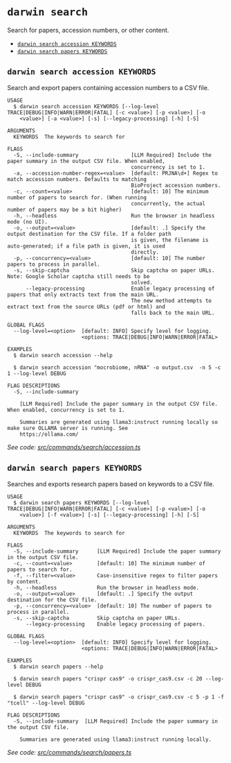 `darwin search`
===============

Search for papers, accession numbers, or other content.

* [`darwin search accession KEYWORDS`](#darwin-search-accession-keywords)
* [`darwin search papers KEYWORDS`](#darwin-search-papers-keywords)

## `darwin search accession KEYWORDS`

Search and export papers containing accession numbers to a CSV file.

```
USAGE
  $ darwin search accession KEYWORDS [--log-level TRACE|DEBUG|INFO|WARN|ERROR|FATAL] [-c <value>] [-p <value>] [-o
    <value>] [-a <value>] [-s] [--legacy-processing] [-h] [-S]

ARGUMENTS
  KEYWORDS  The keywords to search for

FLAGS
  -S, --include-summary                 [LLM Required] Include the paper summary in the output CSV file. When enabled,
                                        concurrency is set to 1.
  -a, --accession-number-regex=<value>  [default: PRJNA\d+] Regex to match accession numbers. Defaults to matching
                                        BioProject accession numbers.
  -c, --count=<value>                   [default: 10] The minimum number of papers to search for. (When running
                                        concurrently, the actual number of papers may be a bit higher)
  -h, --headless                        Run the browser in headless mode (no UI).
  -o, --output=<value>                  [default: .] Specify the output destination for the CSV file. If a folder path
                                        is given, the filename is auto-generated; if a file path is given, it is used
                                        directly.
  -p, --concurrency=<value>             [default: 10] The number papers to process in parallel.
  -s, --skip-captcha                    Skip captcha on paper URLs. Note: Google Scholar captcha still needs to be
                                        solved.
      --legacy-processing               Enable legacy processing of papers that only extracts text from the main URL.
                                        The new method attempts to extract text from the source URLs (pdf or html) and
                                        falls back to the main URL.

GLOBAL FLAGS
  --log-level=<option>  [default: INFO] Specify level for logging.
                        <options: TRACE|DEBUG|INFO|WARN|ERROR|FATAL>

EXAMPLES
  $ darwin search accession --help

  $ darwin search accession "mocrobiome, nRNA" -o output.csv  -n 5 -c 1 --log-level DEBUG

FLAG DESCRIPTIONS
  -S, --include-summary

    [LLM Required] Include the paper summary in the output CSV file. When enabled, concurrency is set to 1.

    Summaries are generated using llama3:instruct running locally so make sure OLLAMA server is running. See
    https://ollama.com/
```

_See code: [src/commands/search/accession.ts](https://github.com/rpidanny/darwin/blob/v1.24.1/src/commands/search/accession.ts)_

## `darwin search papers KEYWORDS`

Searches and exports research papers based on keywords to a CSV file.

```
USAGE
  $ darwin search papers KEYWORDS [--log-level TRACE|DEBUG|INFO|WARN|ERROR|FATAL] [-c <value>] [-p <value>] [-o
    <value>] [-f <value>] [-s] [--legacy-processing] [-h] [-S]

ARGUMENTS
  KEYWORDS  The keywords to search for

FLAGS
  -S, --include-summary      [LLM Required] Include the paper summary in the output CSV file.
  -c, --count=<value>        [default: 10] The minimum number of papers to search for.
  -f, --filter=<value>       Case-insensitive regex to filter papers by content.
  -h, --headless             Run the browser in headless mode.
  -o, --output=<value>       [default: .] Specify the output destination for the CSV file.
  -p, --concurrency=<value>  [default: 10] The number of papers to process in parallel.
  -s, --skip-captcha         Skip captcha on paper URLs.
      --legacy-processing    Enable legacy processing of papers.

GLOBAL FLAGS
  --log-level=<option>  [default: INFO] Specify level for logging.
                        <options: TRACE|DEBUG|INFO|WARN|ERROR|FATAL>

EXAMPLES
  $ darwin search papers --help

  $ darwin search papers "crispr cas9" -o crispr_cas9.csv -c 20 --log-level DEBUG

  $ darwin search papers "crispr cas9" -o crispr_cas9.csv -c 5 -p 1 -f "tcell" --log-level DEBUG

FLAG DESCRIPTIONS
  -S, --include-summary  [LLM Required] Include the paper summary in the output CSV file.

    Summaries are generated using llama3:instruct running locally.
```

_See code: [src/commands/search/papers.ts](https://github.com/rpidanny/darwin/blob/v1.24.1/src/commands/search/papers.ts)_
